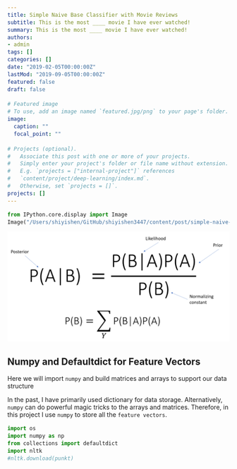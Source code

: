 ```yaml
---
title: Simple Naive Base Classifier with Movie Reviews
subtitle: This is the most ____ movie I have ever watched!
summary: This is the most ____ movie I have ever watched!
authors:
- admin
tags: []
categories: []
date: "2019-02-05T00:00:00Z"
lastMod: "2019-09-05T00:00:00Z"
featured: false
draft: false

# Featured image
# To use, add an image named `featured.jpg/png` to your page's folder. 
image:
  caption: ""
  focal_point: ""

# Projects (optional).
#   Associate this post with one or more of your projects.
#   Simply enter your project's folder or file name without extension.
#   E.g. `projects = ["internal-project"]` references 
#   `content/project/deep-learning/index.md`.
#   Otherwise, set `projects = []`.
projects: []
---
```


```python
from IPython.core.display import Image
Image("/Users/shiyishen/GitHub/shiyishen3447/content/post/simple-naive-bayes/featured.png")
```




    
![png](./simple-naive-bayes_1_0.png)
    



## Numpy and Defaultdict for Feature Vectors 
Here we will import `numpy` and build matrices and arrays to support our data structure 

In the past, I have primarily used dictionary for data storage. Alternatively, `numpy` can do powerful magic tricks to 
the arrays and matrices. Therefore, in this project I use `numpy` to store all the `feature vectors`.


```python
import os 
import numpy as np
from collections import defaultdict
import nltk 
#nltk.download(punkt)
```
